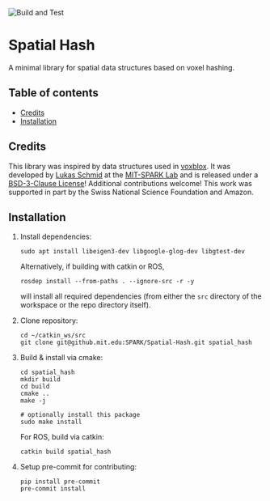 ![Build and Test](https://github.com/MIT-SPARK/Spatial-Hash/actions/workflows/catkin_build.yml/badge.svg)

# Spatial Hash
A minimal library for spatial data structures based on voxel hashing.

## Table of contents
- [Credits](#credits)
- [Installation](#installation)

## Credits
This library was inspired by data structures used in [voxblox](https://github.com/ethz-asl/voxblox).
It was developed by [Lukas Schmid](https://schmluk.github.io/) at the [MIT-SPARK Lab](http://mit.edu/sparklab) and is released under a [BSD-3-Clause License](LICENSE)! Additional contributions welcome! This work was supported in part by the Swiss National Science Foundation and Amazon.

## Installation

1. Install dependencies:
    ```
    sudo apt install libeigen3-dev libgoogle-glog-dev libgtest-dev
    ```
    Alternatively, if building with catkin or ROS,
    ```
    rosdep install --from-paths . --ignore-src -r -y
    ```
    will install all required dependencies (from either the `src` directory of the workspace or the repo directory itself).

2. Clone repository:
    ```
    cd ~/catkin_ws/src
    git clone git@github.mit.edu:SPARK/Spatial-Hash.git spatial_hash
    ```
3. Build & install via cmake:
    ```
    cd spatial_hash
    mkdir build
    cd build
    cmake ..
    make -j
    
    # optionally install this package
    sudo make install
    ```

    For ROS, build via catkin:
    ```
    catkin build spatial_hash
    ```

4. Setup pre-commit for contributing:
    ```
    pip install pre-commit
    pre-commit install
    ```
